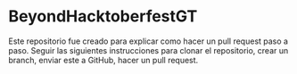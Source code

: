 # BeyondHacktoberfestGT

Este repositorio fue creado para explicar como hacer un pull request paso a paso. Seguir las siguientes instrucciones para clonar el repositorio, crear un branch, enviar este a GitHub, hacer un pull request.